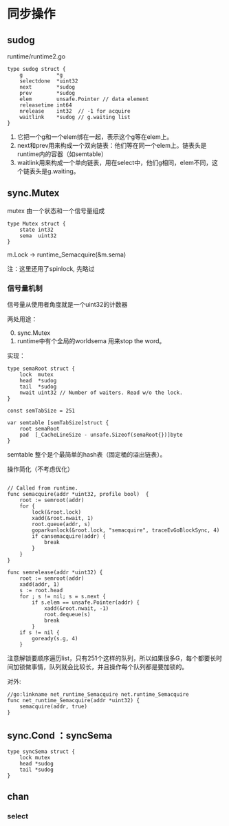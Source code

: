 

# 同步操作


## sudog

runtime/runtime2.go

```
type sudog struct {
	g           *g
	selectdone  *uint32
	next        *sudog
	prev        *sudog
	elem        unsafe.Pointer // data element
	releasetime int64
	nrelease    int32  // -1 for acquire
	waitlink    *sudog // g.waiting list
}
```

1. 它把一个g和一个elem绑在一起，表示这个g等在elem上。
2. next和prev用来构成一个双向链表：他们等在同一个elem上。链表头是runtime内的容器（如semtable）
3. waitlink用来构成一个单向链表，用在select中，他们g相同，elem不同，这个链表头是g.waiting。




## sync.Mutex

mutex 由一个状态和一个信号量组成

```
type Mutex struct {
	state int32
	sema  uint32
}
```

m.Lock -> runtime_Semacquire(&m.sema)

注：这里还用了spinlock, 先略过


### 信号量机制

信号量从使用者角度就是一个uint32的计数器

两处用途：

0. sync.Mutex 
1. runtime中有个全局的worldsema 用来stop the word。


实现：


```
type semaRoot struct {
	lock  mutex
	head  *sudog
	tail  *sudog
	nwait uint32 // Number of waiters. Read w/o the lock.
}

const semTabSize = 251

var semtable [semTabSize]struct {
	root semaRoot
	pad  [_CacheLineSize - unsafe.Sizeof(semaRoot{})]byte
}
```

semtable 整个是个最简单的hash表（固定桶的溢出链表）。

操作简化（不考虑优化）

```

// Called from runtime.
func semacquire(addr *uint32, profile bool)  {
	root := semroot(addr)
	for {
		lock(&root.lock)
		xadd(&root.nwait, 1)
		root.queue(addr, s)
		goparkunlock(&root.lock, "semacquire", traceEvGoBlockSync, 4)
		if cansemacquire(addr) {
			break
		}
	}
}

func semrelease(addr *uint32) {
	root := semroot(addr)
	xadd(addr, 1)
	s := root.head
	for ; s != nil; s = s.next {
		if s.elem == unsafe.Pointer(addr) {
			xadd(&root.nwait, -1)
			root.dequeue(s)
			break
		}
	if s != nil {
		goready(s.g, 4)
	}
```

注意解锁要顺序遍历list，只有251个这样的队列，所以如果很多G，每个都要长时间加锁做事情，队列就会比较长，并且操作每个队列都是要加锁的。


对外: 

```
//go:linkname net_runtime_Semacquire net.runtime_Semacquire
func net_runtime_Semacquire(addr *uint32) {
	semacquire(addr, true)
}
```


## sync.Cond ：syncSema

```
type syncSema struct {
	lock mutex
	head *sudog
	tail *sudog
}
```

## chan


### select
